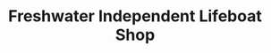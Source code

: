 ---
title: "Freshwater Independent Lifeboat Shop"
url: /freshwater/freshwater-independent-lifeboat-shop/
shop: Süßwaren
---